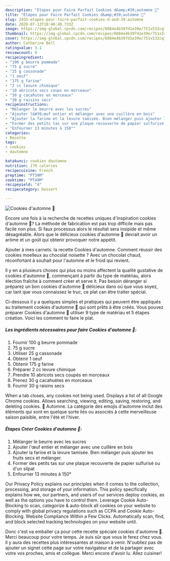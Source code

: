 ```yaml
---
description: "Étapes pour Faire Parfait Cookies d&amp;#39;automne 🍁"
title: "Étapes pour Faire Parfait Cookies d&amp;#39;automne 🍁"
slug: 2455-etapes-pour-faire-parfait-cookies-d-and-39-automne
date: 2020-07-13T10:40:40.733Z
image: https://img-global.cpcdn.com/recipes/6884e4b397d1e39e/751x532cq70/cookies-dautomne-🍁-photo-principale-de-la-recette.jpg
thumbnail: https://img-global.cpcdn.com/recipes/6884e4b397d1e39e/751x532cq70/cookies-dautomne-🍁-photo-principale-de-la-recette.jpg
cover: https://img-global.cpcdn.com/recipes/6884e4b397d1e39e/751x532cq70/cookies-dautomne-🍁-photo-principale-de-la-recette.jpg
author: Catherine Bell
ratingvalue: 3.1
reviewcount: 9
recipeingredient:
- "100 g beurre pommade"
- "75 g sucre"
- "25 g cassonade"
- "1 oeuf"
- "175 g farine"
- "2 cc levure chimique"
- "10 abricots secs coups en morceaux"
- "30 g cacahutes en morceaux"
- "30 g raisins secs"
recipeinstructions:
- "Mélanger le beurre avec les sucres"
- "Ajouter l&#39;œuf entier et mélanger avec une cuillère en bois"
- "Ajouter la farine et la levure tamisée. Bien mélanger puis ajouter les fruits secs et mélanger."
- "Former des petits tas sur une plaque recouverte de papier sulfurisé ou d&#39;un silpat"
- "Enfourner 13 minutes à 150°"
categories:
- Recette
tags:
- cookies
- dautomne

katakunci: cookies dautomne 
nutrition: 170 calories
recipecuisine: French
preptime: "PT39M"
cooktime: "PT49M"
recipeyield: "4"
recipecategory: Dessert

---
```



![Cookies d&#39;automne 🍁](https://img-global.cpcdn.com/recipes/6884e4b397d1e39e/751x532cq70/cookies-dautomne-🍁-photo-principale-de-la-recette.jpg)

Encore une fois à la recherche de recettes uniques d'inspiration cookies d&#39;automne 🍁? La méthode de fabrication est pas trop difficile mais pas facile non plus. Si faux processus alors le résultat sera insipide et même désagréable. Alors que le délicieux cookies d&#39;automne 🍁 devrait avoir un arôme et un goût qui obtenir provoquer notre appétit.

Ajouter à mes carnets. la recette Cookies d&#39;automne. Comment réussir des cookies moelleux au chocolat noisette ? Avec un chocolat chaud, réconfortant à souhait pour l&#39;automne et le froid qui revient.

Il y en a plusieurs choses qui plus ou moins affectent la qualité gustative de cookies d&#39;automne 🍁, commençant à partir du type de matériau, alors élection fraîche à comment créer et serve it. Pas besoin déranger si préparez un bon cookies d&#39;automne 🍁 délicieux dans où que vous soyez, car tant que vous connaissez le truc, ce plat can être traiter spécial.


Ci-dessous il y a quelques simples et pratiques qui peuvent être appliqués au traitement cookies d&#39;automne 🍁 qui sont prêts à être créés. Vous pouvez préparer Cookies d&#39;automne 🍁 utiliser 9 type de matériau et 5 étapes création. Voici les comment to faire le plat.

<!--inarticleads1-->

##### Les ingrédients nécessaires pour faire Cookies d&#39;automne 🍁:

1. Fournir 100 g beurre pommade
1.  75 g sucre
1. Utiliser 25 g cassonade
1. Obtenir 1 oeuf
1. Obtenir 175 g farine
1. Préparer 2 cc levure chimique
1. Prendre 10 abricots secs coupés en morceaux
1. Prenez 30 g cacahuètes en morceaux
1. Fournir 30 g raisins secs


When a tab closes, any cookies not being used. Displays a list of all Google Chrome cookies. Allows searching, viewing, editing, saving, restoring, and deleting cookies. 🍁 Automne. La catégorie des emojis d&#39;automne inclut des éléments qui sont en quelque sorte liés ou associés à cette merveilleuse saison paisible, entre l&#39;été et l&#39;hiver. 

<!--inarticleads2-->

##### Étapes Créer Cookies d&#39;automne 🍁:

1. Mélanger le beurre avec les sucres
1. Ajouter l&#39;œuf entier et mélanger avec une cuillère en bois
1. Ajouter la farine et la levure tamisée. Bien mélanger puis ajouter les fruits secs et mélanger.
1. Former des petits tas sur une plaque recouverte de papier sulfurisé ou d&#39;un silpat
1. Enfourner 13 minutes à 150°


Our Privacy Policy explains our principles when it comes to the collection, processing, and storage of your information. This policy specifically explains how we, our partners, and users of our services deploy cookies, as well as the options you have to control them. Leverage Cookie Auto-Blocking to scan, categorize &amp; auto-block all cookies on your website to comply with global privacy regulations such as CCPA and Cookie Auto-Blocking. Website Compliance Within a Few Clicks. Automatically scan, find, and block selected tracking technologies on your website until. 


Donc c'est va emballer ça pour cette recette spéciale cookies d&#39;automne 🍁. Merci beaucoup pour votre temps. Je suis sûr que vous le ferez chez vous. Il y aura des recettes plus  intéressantes at maison à venir. N'oubliez pas de ajouter un signet cette page sur votre navigateur et de la partager avec votre vos proches, amis et collègue. Merci encore d'avoir lu. Allez cuisiner!
